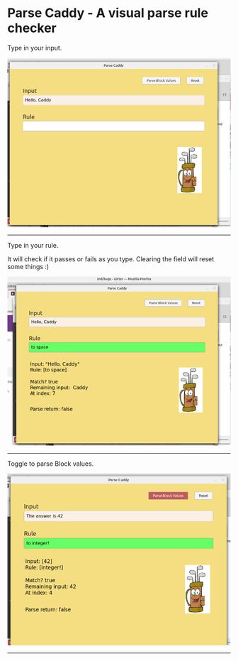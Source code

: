 
# Parse Caddy - A visual parse rule checker

Type in your input.

![input](type-input.png)

----

Type in your rule. 

It will check if it passes or fails as you type. Clearing the field will reset some things :)

![rule](rule.png)

----

Toggle to parse Block values.

![block](block.png)

----
